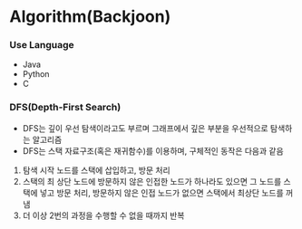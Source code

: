 # Algorithm(Backjoon)

### Use Language
 - Java
 - Python
 - C

### DFS(Depth-First Search)
 - DFS는 깊이 우선 탐색이라고도 부르며 그래프에서 깊은 부분을 우선적으로 탐색하는 알고리즘
 - DFS는 스택 자료구조(혹은 재귀함수)를 이용하며, 구체적인 동작은 다음과 같음
 1. 탐색 시작 노드를 스택에 삽입하고, 방문 처리
 2. 스택의 최 상단 노드에 방문하지 않은 인접한 노드가 하나라도 있으면 그 노드를 스택에 넣고 방문 처리, 방문하지 않은 인접 노드가 없으면 스택에서 최상단 노드를 꺼냄
 3. 더 이상 2번의 과정을 수행할 수 없을 때까지 반복
